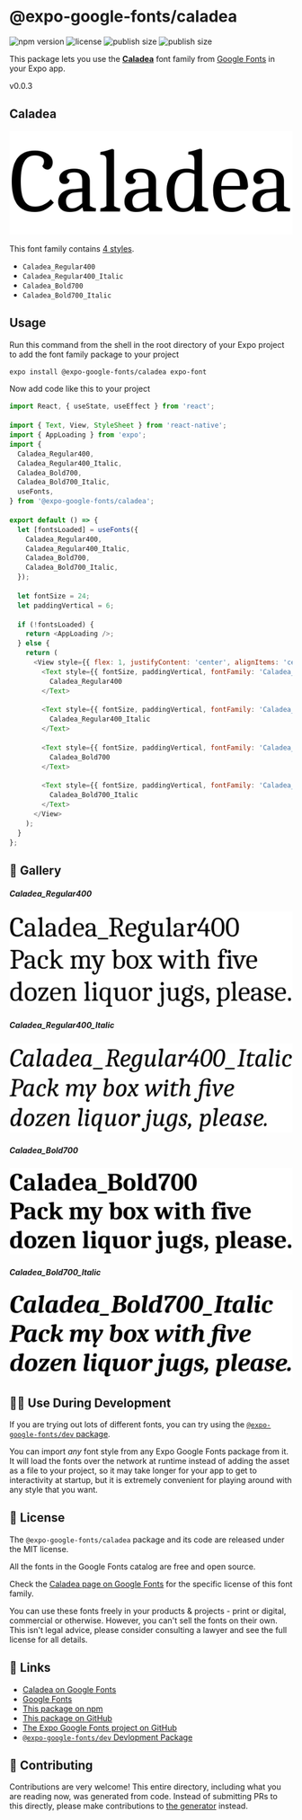 # @expo-google-fonts/caladea

![npm version](https://flat.badgen.net/npm/v/@expo-google-fonts/caladea)
![license](https://flat.badgen.net/github/license/expo/google-fonts)
![publish size](https://flat.badgen.net/packagephobia/install/@expo-google-fonts/caladea)
![publish size](https://flat.badgen.net/packagephobia/publish/@expo-google-fonts/caladea)

This package lets you use the [**Caladea**](https://fonts.google.com/specimen/Caladea) font family from [Google Fonts](https://fonts.google.com/) in your Expo app.

v0.0.3

## Caladea

![Caladea](./font-family.png)

This font family contains [4 styles](#-gallery).

- `Caladea_Regular400`
- `Caladea_Regular400_Italic`
- `Caladea_Bold700`
- `Caladea_Bold700_Italic`

## Usage

Run this command from the shell in the root directory of your Expo project to add the font family package to your project
```sh
expo install @expo-google-fonts/caladea expo-font
```

Now add code like this to your project
```js
import React, { useState, useEffect } from 'react';

import { Text, View, StyleSheet } from 'react-native';
import { AppLoading } from 'expo';
import {
  Caladea_Regular400,
  Caladea_Regular400_Italic,
  Caladea_Bold700,
  Caladea_Bold700_Italic,
  useFonts,
} from '@expo-google-fonts/caladea';

export default () => {
  let [fontsLoaded] = useFonts({
    Caladea_Regular400,
    Caladea_Regular400_Italic,
    Caladea_Bold700,
    Caladea_Bold700_Italic,
  });

  let fontSize = 24;
  let paddingVertical = 6;

  if (!fontsLoaded) {
    return <AppLoading />;
  } else {
    return (
      <View style={{ flex: 1, justifyContent: 'center', alignItems: 'center' }}>
        <Text style={{ fontSize, paddingVertical, fontFamily: 'Caladea_Regular400' }}>
          Caladea_Regular400
        </Text>

        <Text style={{ fontSize, paddingVertical, fontFamily: 'Caladea_Regular400_Italic' }}>
          Caladea_Regular400_Italic
        </Text>

        <Text style={{ fontSize, paddingVertical, fontFamily: 'Caladea_Bold700' }}>
          Caladea_Bold700
        </Text>

        <Text style={{ fontSize, paddingVertical, fontFamily: 'Caladea_Bold700_Italic' }}>
          Caladea_Bold700_Italic
        </Text>
      </View>
    );
  }
};

```

## 🔡 Gallery

##### Caladea_Regular400
![Caladea_Regular400](./60f1d4e3a572497f3530ac2ae1478709e606b3bdaaa56f97fd7efbc48e01de08.ttf.png)

##### Caladea_Regular400_Italic
![Caladea_Regular400_Italic](./a200599eb491ec914c9ce2fe7b2cdda1f14b4d082af53d054932993d3db7e7bb.ttf.png)

##### Caladea_Bold700
![Caladea_Bold700](./fb25a8c8d05e937b9c5c3a001d1801276ba670641e4332a5f5d83cdc357cc5c3.ttf.png)

##### Caladea_Bold700_Italic
![Caladea_Bold700_Italic](./0d6a8296a9489017c434820f994212d73ffe43b80bc9b3913f0eec7a4b3d4ed5.ttf.png)


## 👩‍💻 Use During Development

If you are trying out lots of different fonts, you can try using the [`@expo-google-fonts/dev` package](https://github.com/expo/google-fonts/tree/master/font-packages/dev#readme).

You can import *any* font style from any Expo Google Fonts package from it. It will load the fonts
over the network at runtime instead of adding the asset as a file to your project, so it may take longer
for your app to get to interactivity at startup, but it is extremely convenient
for playing around with any style that you want.

## 📖 License

The `@expo-google-fonts/caladea` package and its code are released under the MIT license.

All the fonts in the Google Fonts catalog are free and open source.

Check the [Caladea page on Google Fonts](https://fonts.google.com/specimen/Caladea) for the specific license of this font family.

You can use these fonts freely in your products & projects - print or digital, commercial or otherwise. However, you can't sell the fonts on their own. This isn't legal advice, please consider consulting a lawyer and see the full license for all details.

## 🔗 Links

- [Caladea on Google Fonts](https://fonts.google.com/specimen/Caladea)
- [Google Fonts](https://fonts.google.com/)
- [This package on npm](https://www.npmjs.com/package/@expo-google-fonts/caladea)
- [This package on GitHub](https://github.com/expo/google-fonts/tree/master/font-packages/caladea)
- [The Expo Google Fonts project on GitHub](https://github.com/expo/google-fonts)
- [`@expo-google-fonts/dev` Devlopment Package](https://github.com/expo/google-fonts/tree/master/font-packages/dev)


## 🤝 Contributing

Contributions are very welcome! This entire directory, including what you are reading now, was generated from code. Instead of submitting PRs to this directly, please make contributions to [the generator](https://github.com/expo/google-fonts/tree/master/packages/generator) instead.
